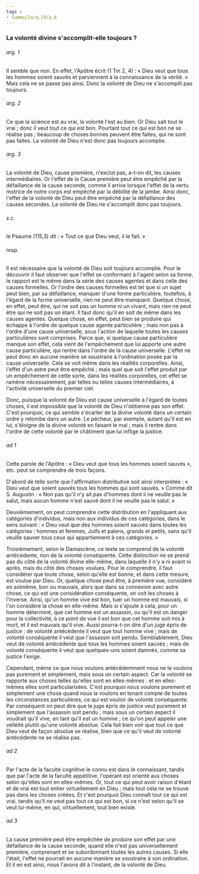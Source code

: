 ```yaml
---
tags : 
- Summa/Ia/q.19/a.6
---
```


### La volonté divine s'accomplit-elle toujours ?

###### arg. 1
Il semble que non. En effet, l'Apôtre écrit (1 Tm 2, 4) : « Dieu veut que tous les hommes soient sauvés et parviennent à la connaissance de la vérité. » Mais cela ne se passe pas ainsi. Donc la volonté de Dieu ne s'accomplit pas toujours. 

###### arg. 2
Ce que la science est au vrai, la volonté l'est au bien. Or Dieu sait tout le vrai ; donc il veut tout ce qui est bon. Pourtant tout ce qui est bon ne se réalise pas ; beaucoup de choses bonnes peuvent être faites, qui ne sont pas faites. La volonté de Dieu n'est donc pas toujours accomplie. 

###### arg. 3
La volonté de Dieu, cause première, n'exclut pas, a-t-on dit, les causes intermédiaires. Or l'effet de la Cause première peut être empêché par la défaillance de la cause seconde, comme il arrive lorsque l'effet de la vertu motrice de notre corps est empêché par la débilité de la jambe. Ainsi donc, l'effet de la volonté de Dieu peut être empêché par la défaillance des causes secondes. La volonté de Dieu ne s'accomplit donc pas toujours. 

###### s.c.
le Psaume (115,3) dit : « Tout ce que Dieu veut, il le fait. » 

###### resp.
Il est nécessaire que la volonté de Dieu soit toujours accomplie. Pour le découvrir il faut observer que l'effet se conformant à l'agent selon sa forme, le rapport est le même dans la série des causes agentes et dans celle des causes formelles. Or l'ordre des causes formelles est tel que si un sujet peut bien, par sa défaillance, manquer d'une forme particulière, toutefois, à l'égard de la forme universelle, rien ne peut être manquant. Quelque chose, en effet, peut être, qui ne soit pas un homme ni un vivant, mais rien ne peut être qui ne soit pas un étant. Il faut donc qu'il en soit de même dans les causes agentes. Quelque chose, en effet, peut bien se produire qui échappe à l'ordre de quelque cause agente particulière ; mais non pas à l'ordre d'une cause universelle, sous l'action de laquelle toutes les causes particulières sont comprises. Parce que, si quelque cause particulière manque son effet, cela vient de l'empêchement que lui apporte une autre cause particulière, qui rentre dans l'ordre de la cause universelle. L'effet ne peut donc en aucune manière se soustraire à l'ordination posée par la cause universelle. Cela se voit même dans les réalités corporelles. Ainsi, l'effet d'un astre peut être empêché ; mais quel que soit l'effet produit par un empêchement de cette sorte, dans les réalités corporelles, cet effet se ramène nécessairement, par telles ou telles causes intermédiaires, à l'activité universelle du premier ciel. 

Donc, puisque la volonté de Dieu est cause universelle à l'égard de toutes choses, il est impossible que la volonté de Dieu n'obtienne pas son effet. C'est pourquoi, ce qui semble s'écarter de la divine volonté dans un certain ordre y retombe dans un autre. Le pécheur, par exemple, autant qu'il est en lui, s'éloigne de la divine volonté en faisant le mal ; mais il rentre dans l'ordre de cette volonté par le châtiment que lui inflige la justice. 

###### ad 1
Cette parole de l'Apôtre : « Dieu veut que tous les hommes soient sauvés », etc. peut se comprendre de trois façons. 

D'abord de telle sorte que l'affirmation distributive soit ainsi interprétée : « Dieu veut que soient sauvés tous les hommes qui sont sauvés. » Comme dit S. Augustin : « Non pas qu'il n'y ait pas d'hommes dont il ne veuille pas le salut, mais aucun homme n'est sauvé dont il ne veuille pas le salut. » 

Deuxièmement, on peut comprendre cette distribution en l'appliquant aux catégories d'individus, mais non aux individus de ces catégories, dans le sens suivant : « Dieu veut que des hommes soient sauvés dans toutes les catégories : hommes et femmes, Juifs et païens, grands et petits, sans qu'il veuille sauver tous ceux qui appartiennent à ces catégories. » 

Troisièmement, selon le Damascène, ce texte se comprend de la volonté antécédente, non de la volonté conséquente. Cette distinction ne se prend pas du côté de la volonté divine elle-même, dans laquelle il n'y a ni avant ni après, mais du côté des choses voulues. Pour le comprendre, il faut considérer que toute chose, selon qu'elle est bonne, et dans cette mesure, est voulue par Dieu. Or, quelque chose peut être, à première vue, considéré en soimême, bon ou mauvais, alors que dans sa connexion avec autre chose, ce qui est une considération conséquente, on voit les choses à l'inverse. Ainsi, qu'un homme vive est bon, tuer un homme est mauvais, si l'on considère la chose en elle-même. Mais si s'ajoute à cela, pour un homme déterminé, que cet homme est un assassin, ou qu'il est un danger pour la collectivité, à ce point de vue il est bon que cet homme soit mis à mort, et il est mauvais qu'il vive. Aussi pourra-t-on dire d'un juge épris de justice : de volonté antécédente il veut que tout homme vive ; mais de volonté conséquente il veut que l'assassin soit pendu. Semblablement, Dieu veut de volonté antécédente que tous les hommes soient sauvés ; mais de volonté conséquente il veut que quelques-uns soient damnés, comme sa justice l'exige. 

Cependant, même ce que nous voulons antécédemment nous ne le voulons pas purement et simplement, mais sous un certain aspect. Car la volonté se rapporte aux choses telles qu'elles sont en elles-mêmes : et en elles-mêmes elles sont particularisées. C'est pourquoi nous voulons purement et simplement une chose quand nous la voulons en tenant compte de toutes les circonstances particulières, ce qui est vouloir de volonté conséquente. Par conséquent on peut dire que le juge épris de justice veut purement et simplement que l'assassin soit pendu ; mais sous un certain aspect il voudrait qu'il vive, en tant qu'il est un homme ; ce qu'on peut appeler une velléité plutôt qu'une volonté absolue. Cela fait bien voir que tout ce que Dieu veut de façon absolue se réalise, bien que ce qu'il veut de volonté antécédente ne se réalise pas. 

###### ad 2
Par l'acte de la faculté cognitive le connu est dans le connaissant, tandis que par l'acte de la faculté appétitive, l'opérant est orienté aux choses selon qu'elles sont en elles-mêmes. Or, tout ce qui peut avoir raison d'étant et de vrai est tout entier virtuellement en Dieu ; mais tout cela ne se trouve pas dans les choses créées. Et c'est pourquoi Dieu connaît tout ce qui est vrai, tandis qu'il ne veut pas tout ce qui est bon, si ce n'est selon qu'il se veut lui-même, en qui, virtuellement, tout bien existe. 

###### ad 3
La cause première peut être empêchée de produire son effet par une défaillance de la cause seconde, quand elle n'est pas universellement première, comprenant et se subordonnant toutes les autres causes. Si elle l'était, l'effet ne pourrait en aucune manière se soustraire à son ordination. Et il en est ainsi, nous l'avons dit à l'instant, de la volonté de Dieu. 



